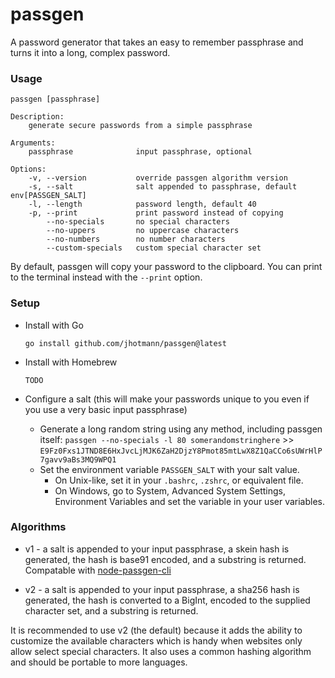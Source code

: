 # passgen

A password generator that takes an easy to remember passphrase and turns it into a long, complex password.

### Usage

```
passgen [passphrase]

Description:
    generate secure passwords from a simple passphrase

Arguments:
    passphrase              input passphrase, optional

Options:
    -v, --version           override passgen algorithm version
    -s, --salt              salt appended to passphrase, default env[PASSGEN_SALT]
    -l, --length            password length, default 40
    -p, --print             print password instead of copying
        --no-specials       no special characters
        --no-uppers         no uppercase characters
        --no-numbers        no number characters
        --custom-specials   custom special character set
```

By default, passgen will copy your password to the clipboard. You can print to the terminal instead with the `--print` option.

### Setup
- Install with Go

  `go install github.com/jhotmann/passgen@latest`

- Install with Homebrew

  `TODO`

- Configure a salt (this will make your passwords unique to you even if you use a very basic input passphrase)
  - Generate a long random string using any method, including passgen itself: `passgen --no-specials -l 80 somerandomstringhere` >> `E9Fz0Fxs1JTND8E6HxJvcLjMJK6ZaH2DjzY8Pmot85mtLwX8Z1QaCCo6sUWrHlP7gavv9aBs3MQ9WPQ1`
  - Set the environment variable `PASSGEN_SALT` with your salt value.
    - On Unix-like, set it in your `.bashrc`, `.zshrc`, or equivalent file.
    - On Windows, go to System, Advanced System Settings, Environment Variables and set the variable in your user variables.

### Algorithms

- v1 - a salt is appended to your input passphrase, a skein hash is generated, the hash is base91 encoded, and a substring is returned. Compatable with [node-passgen-cli](https://github.com/jhotmann/node-passgen-cli)

- v2 - a salt is appended to your input passphrase, a sha256 hash is generated, the hash is converted to a BigInt, encoded to the supplied character set, and a substring is returned.

It is recommended to use v2 (the default) because it adds the ability to customize the available characters which is handy when websites only allow select special characters. It also uses a common hashing algorithm and should be portable to more languages.